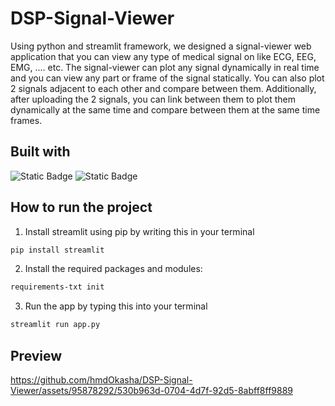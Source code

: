 # DSP-Signal-Viewer
Using python and streamlit framework, we designed a signal-viewer web application that you can view any type of medical signal on like ECG, EEG, EMG, .... etc. The signal-viewer can plot any signal dynamically in real time and you can view any part or frame of the signal statically. You can also plot 2 signals adjacent to each other and compare between them. Additionally, after uploading the 2 signals, you can link between them to plot them dynamically at the same time and compare between them at the same time frames.
## Built with
![Static Badge](https://img.shields.io/badge/Language-Python-red)
![Static Badge](https://img.shields.io/badge/Framework-Streamlit-red)
## How to run the project
1) Install streamlit using pip by writing this in your terminal
```bash
pip install streamlit
```
2) Install the required packages and modules:
```bash
requirements-txt init
```
3) Run the app by typing this into your terminal
```bash
streamlit run app.py
```
## Preview
https://github.com/hmdOkasha/DSP-Signal-Viewer/assets/95878292/530b963d-0704-4d7f-92d5-8abff8ff9889
